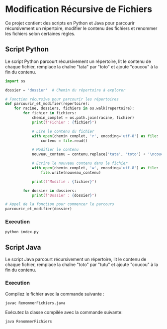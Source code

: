 # Modification Récursive de Fichiers

Ce projet contient des scripts en Python et Java pour parcourir récursivement un répertoire, modifier le contenu des fichiers et renommer les fichiers selon certaines règles.

## Script Python

Le script Python parcourt récursivement un répertoire, lit le contenu de chaque fichier, remplace la chaîne "tata" par "toto" et ajoute "coucou" à la fin du contenu.

```python
import os

dossier = 'dossier'  # Chemin du répertoire à explorer

# Fonction récursive pour parcourir les répertoires
def parcourir_et_modifier(repertoire):
    for racine, dossiers, fichiers in os.walk(repertoire):
        for fichier in fichiers:
            chemin_complet = os.path.join(racine, fichier)
            print(f"Fichier : {fichier}")

            # Lire le contenu du fichier
            with open(chemin_complet, 'r', encoding='utf-8') as file:
                contenu = file.read()

            # Modifier le contenu
            nouveau_contenu = contenu.replace('tata', 'toto') + '\ncoucou'

            # Écrire le nouveau contenu dans le fichier
            with open(chemin_complet, 'w', encoding='utf-8') as file:
                file.write(nouveau_contenu)

            print(f"Modifié : {fichier}")

        for dossier in dossiers:
            print(f"Dossier : {dossier}")

# Appel de la fonction pour commencer le parcours
parcourir_et_modifier(dossier)

```

### Execution

```
python index.py
```

## Script Java
Le script Java parcourt récursivement un répertoire, lit le contenu de chaque fichier, remplace la chaîne "toto" par "tutu" et ajoute "coucou" à la fin du contenu.

### Execution
Compilez le fichier avec la commande suivante :
```
javac RenommerFichiers.java
```
Exécutez la classe compilée avec la commande suivante:
```
java RenommerFichiers
```
